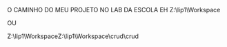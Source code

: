 O CAMINHO DO MEU PROJETO NO LAB DA ESCOLA EH
Z:\lip1\Workspace

OU

 Z:\lip1\WorkspaceZ:\lip1\Workspace\crud\crud